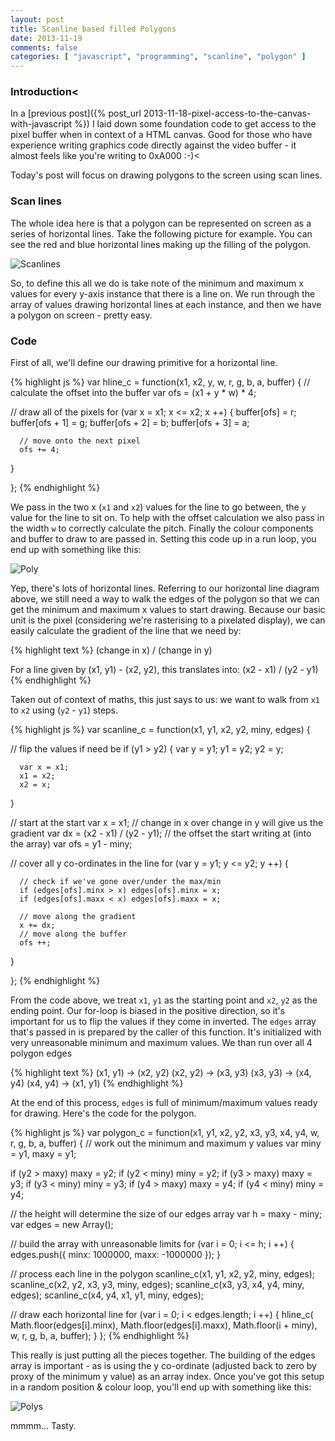 ```yaml
---
layout: post
title: Scanline based filled Polygons
date: 2013-11-19
comments: false
categories: [ "javascript", "programming", "scanline", "polygon" ]
---
```


### Introduction<

In a [previous post]({% post_url 2013-11-18-pixel-access-to-the-canvas-with-javascript %}) I laid down some foundation code to get access to the pixel buffer when in context of a HTML canvas. Good for those who have experience writing graphics code directly against the video buffer - it almost feels like you're writing to 0xA000 :-)<

Today's post will focus on drawing polygons to the screen using scan lines.

### Scan lines

The whole idea here is that a polygon can be represented on screen as a series of horizontal lines. Take the following picture for example. You can see the red and blue horizontal lines making up the filling of the polygon.

![Scanlines](http://1.bp.blogspot.com/-7VZcWuk1AkQ/UotS_qdPXrI/AAAAAAAAAwM/DlKjKBnH2lA/s200/y.png)

So, to define this all we do is take note of the minimum and maximum x values for every y-axis instance that there is a line on. We run through the array of values drawing horizontal lines at each instance, and then we have a polygon on screen - pretty easy.

### Code

First of all, we'll define our drawing primitive for a horizontal line.

{% highlight js %}
var hline_c = function(x1, x2, y, w, r, g, b, a, buffer) {
   // calculate the offset into the buffer
   var ofs = (x1 + y * w) * 4;

   // draw all of the pixels
   for (var x = x1; x <= x2; x ++) {
      buffer[ofs] = r;
      buffer[ofs + 1] = g;
      buffer[ofs + 2] = b;
      buffer[ofs + 3] = a;

      // move onto the next pixel
      ofs += 4;
   }

};
{% endhighlight %}

We pass in the two x (`x1` and `x2`) values for the line to go between, the `y` value for the line to sit on. To help with the offset calculation we also pass in the width `w` to correctly calculate the pitch. Finally the colour components and buffer to draw to are passed in. Setting this code up in a run loop, you end up with something like this:

![Poly](http://2.bp.blogspot.com/-QMhBzwZnDUI/UotUjD3Cj4I/AAAAAAAAAwY/JxoFPAPDovE/s320/Screen+Shot+2013-11-19+at+10.06.53+pm.png)

Yep, there's lots of horizontal lines. Referring to our horizontal line diagram above, we still need a way to walk the edges of the polygon so that we can get the minimum and maximum x values to start drawing. Because our basic unit is the pixel (considering we're rasterising to a pixelated display), we can easily calculate the gradient of the line that we need by:

{% highlight text %}
(change in x) / (change in y)

For a line given by (x1, y1) - (x2, y2), this translates into:
(x2 - x1) / (y2 - y1)
{% endhighlight %}

Taken out of context of maths, this just says to us: we want to walk from `x1` to `x2` using (`y2` - `y1`) steps.

{% highlight js %}
var scanline_c = function(x1, y1, x2, y2, miny, edges) {

   // flip the values if need be
   if (y1 > y2) {
      var y = y1;
      y1 = y2;
      y2 = y;

      var x = x1;
      x1 = x2;
      x2 = x;
   }

   // start at the start
   var x = x1;
   // change in x over change in y will give us the gradient
   var dx = (x2 - x1) / (y2 - y1);
   // the offset the start writing at (into the array)
   var ofs = y1 - miny;

   // cover all y co-ordinates in the line
   for (var y = y1; y <= y2; y ++) {
     
      // check if we've gone over/under the max/min
      if (edges[ofs].minx > x) edges[ofs].minx = x;
      if (edges[ofs].maxx < x) edges[ofs].maxx = x;

      // move along the gradient
      x += dx;
      // move along the buffer
      ofs ++;

   }

};
{% endhighlight %}

From the code above, we treat `x1`, `y1` as the starting point and `x2`, `y2` as the ending point. Our for-loop is biased in the positive direction, so it's important for us to flip the values if they come in inverted. The `edges` array that's passed in is prepared by the caller of this function. It's initialized with very unreasonable minimum and maximum values. We than run over all 4 polygon edges

{% highlight text %}
(x1, y1) -> (x2, y2)
(x2, y2) -> (x3, y3)
(x3, y3) -> (x4, y4)
(x4, y4) -> (x1, y1)
{% endhighlight %}

At the end of this process, `edges` is full of minimum/maximum values ready for drawing. Here's the code for the polygon.

{% highlight js %}
var polygon_c = function(x1, y1, x2, y2, x3, y3, x4, y4, w, r, g, b, a, buffer) {
   // work out the minimum and maximum y values
   var miny = y1, maxy = y1;

   if (y2 > maxy) maxy = y2;
   if (y2 < miny) miny = y2;
   if (y3 > maxy) maxy = y3;
   if (y3 < miny) miny = y3;
   if (y4 > maxy) maxy = y4;
   if (y4 < miny) miny = y4;

   // the height will determine the size of our edges array
   var h = maxy - miny;
   var edges = new Array();

   // build the array with unreasonable limits
   for (var i = 0; i <= h; i ++) {
      edges.push({
         minx:  1000000,
         maxx: -1000000
      });
   }

   // process each line in the polygon
   scanline_c(x1, y1, x2, y2, miny, edges);
   scanline_c(x2, y2, x3, y3, miny, edges);
   scanline_c(x3, y3, x4, y4, miny, edges);
   scanline_c(x4, y4, x1, y1, miny, edges);

   // draw each horizontal line
   for (var i = 0; i < edges.length; i ++) {
      hline_c(
         Math.floor(edges[i].minx),
         Math.floor(edges[i].maxx),
         Math.floor(i + miny),
         w, r, g, b, a, buffer);
   }
};
{% endhighlight %}

This really is just putting all the pieces together. The building of the edges array is important - as is using the y co-ordinate (adjusted back to zero by proxy of the minimum y value) as an array index. Once you've got this setup in a random position & colour loop, you'll end up with something like this:

![Polys](http://3.bp.blogspot.com/-D2yDU9iTdc0/UotZcoZ2jtI/AAAAAAAAAwo/QCW0Qi8rhSQ/s320/Screen+Shot+2013-11-19+at+10.27.57+pm.png)

mmmm... Tasty.
